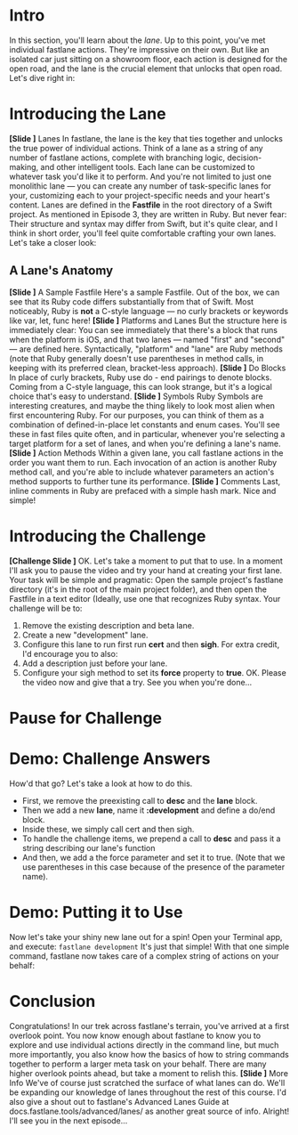 # Intro
In this section, you'll learn about the *lane*.
Up to this point, you've met individual fastlane actions. They're impressive on their own. But like an isolated car just sitting on a showroom floor, each action is designed for the open road, and the lane is the crucial element that unlocks that open road. Let's dive right in:
# Introducing the Lane
**[Slide ]** Lanes
In fastlane, the lane is the key that ties together and unlocks the true power of individual actions. Think of a lane as a string of any number of fastlane actions, complete with branching logic, decision-making, and other intelligent tools. Each lane can be customized to whatever task you'd like it to perform. And you're not limited to just one monolithic lane — you can create any number of task-specific lanes for your, customizing each to your project-specific needs and your heart's content.
Lanes are defined in the **Fastfile** in the root directory of a Swift project. As mentioned in Episode 3, they are written in Ruby. But never fear: Their structure and syntax may differ from Swift, but it's quite clear, and I think in short order, you'll feel quite comfortable crafting your own lanes. Let's take a closer look:
## A Lane's Anatomy
**[Slide ]** A Sample Fastfile
Here's a sample Fastfile. Out of the box, we can see that its Ruby code differs substantially from that of Swift. Most noticeably, Ruby is **not** a C-style language — no curly brackets or keywords like var, let, func here! 
**[Slide ]** Platforms and Lanes
But the structure here is immediately clear: You can see immediately that there's a block that runs when the platform is iOS, and that two lanes — named "first" and "second" — are defined here. Syntactically, "platform" and "lane" are Ruby methods (note that Ruby generally doesn't use parentheses in method calls, in keeping with its preferred clean, bracket-less approach). 
**[Slide ]** Do Blocks
In place of curly brackets, Ruby use do - end pairings to denote blocks. Coming from a C-style language, this can look strange, but it's a logical choice that's easy to understand.
**[Slide ]** Symbols
Ruby Symbols are interesting creatures, and maybe the thing likely to look most alien when first encountering Ruby. For our purposes, you can think of them as a combination of defined-in-place let constants and enum cases. You'll see these in fast files quite often, and in particular, whenever you're selecting a target platform for a set of lanes, and when you're defining a lane's name.
**[Slide ]** Action Methods
Within a given lane, you call fastlane actions in the order you want them to run. Each invocation of an action is another Ruby method call, and you're able to include whatever parameters an action's method supports to further tune its performance.
**[Slide ]** Comments
Last,  inline comments in Ruby are prefaced with a simple hash mark. Nice and simple!
# Introducing the Challenge
**[Challenge Slide ]**
OK. Let's take a moment to put that to use. In a moment I'll ask you to pause the video and try your hand at creating your first lane. Your task will be simple and pragmatic: 
Open the sample project's fastlane directory (it's in the root of the main project folder), and then open the Fastfile in a text editor (Ideally, use one that recognizes Ruby syntax. 
Your challenge will be to:
1. Remove the existing description and beta lane.
2. Create a new "development" lane.
3. Configure this lane to run first run **cert** and then **sigh**.
For extra credit, I'd encourage you to also:
1. Add a description just before your lane.
2. Configure your sigh method to set its **force** property to **true**.
OK. Please the video now and give that a try. See you when you're done…
# Pause for Challenge
# Demo: Challenge Answers
How'd that go? Let's take a look at how to do this.
- First, we remove the preexisting call to **desc** and the **lane** block.
- Then we add a new **lane**, name it **:development** and define a do/end block.
- Inside these, we simply call cert and then sigh. 
- To handle the challenge items, we prepend a call to **desc** and pass it a string describing our lane's function
- And then, we add a the force parameter and set it to true. (Note that we use parentheses in this case because of the presence of the parameter name).
# Demo: Putting it to Use
Now let's take your shiny new lane out for a spin!
Open your Terminal app, and execute:
`fastlane development`
It's just that simple! With that one simple command, fastlane now takes care of a complex string of actions on your behalf:
<!-- TODO: Spell these actions out, but briefly -->
# Conclusion
Congratulations! In our trek across fastlane's terrain, you've arrived at a first overlook point. You now know enough about fastlane to know you to explore and use individual actions directly in the command line, but much more importantly, you also know how the basics of how to string commands together to perform a larger meta task on your behalf. There are many higher overlook points ahead, but take a moment to relish this. 
**[Slide ]** More Info
We've of course just scratched the surface of what lanes can do. We'll be expanding our knowledge of lanes throughout the rest of this course. I'd also give a shout out to fastlane's Advanced Lanes Guide at docs.fastlane.tools/advanced/lanes/ as another great source of info. 
Alright! I'll see you in the next episode…